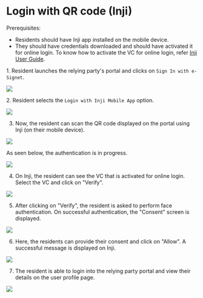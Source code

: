 # Login with QR code (Inji)

Prerequisites:

* Residents should have Inji app installed on the mobile device.
* They should have credentials downloaded and should have activated it for online login. To know how to activate the VC for online login, refer [Inji User Guide](https://docs.mosip.io/1.2.0/modules/inji-user-guide#wallet-binding-flow).

1\. Resident launches the relying party's portal and clicks on `Sign In with e-Signet`.

![](\_images/new1-healthservices.png)

2\. Resident selects the `Login with Inji Mobile App` option.

![](\_images/new2-esignetlogin.png)

3. Now, the resident can scan the QR code displayed on the portal using Inji (on their mobile device).

![](\_images/new3-esignetlogin-inji.png)

As seen below, the authentication is in progress.

![](\_images/new4-esignetlogin-inji-authenticating.png)

4. On Inji, the resident can see the VC that is activated for online login. Select the VC and click on "Verify".

![](\_images/esignet-inji1.png)

5. After clicking on "Verify", the resident is asked to perform face authentication. On successful authentication, the "Consent" screen is displayed.

![](\_images/esignet-inji2.png)

6. Here, the residents can provide their consent and click on "Allow". A successful message is displayed on Inji.

![](\_images/6-consent.png)

7. The resident is able to login into the relying party portal and view their details on the user profile page.

![](\_images/7.final.png)
